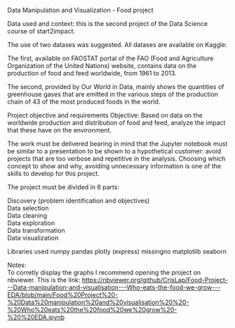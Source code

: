 Data Manipulation and Visualization - Food project

Data used and context: this is the second project of the Data Science course of start2impact.

The use of two datases was suggested. All datases are available on Kaggle:

The first, available on FAOSTAT portal of the FAO (Food and Agriculture Organization of the United Nations) website, contains data on the production of food and feed worldwide, from 1961 to 2013.

The second, provided by Our World in Data, mainly shows the quantities of greenhouse gases that are emitted in the various steps of the production chain of 43 of the most produced foods in the world.



Project objective and requirements
Objective:
Based on data on the worldwide production and distribution of food and feed, analyze the impact that these have on the environment.

The work must be delivered bearing in mind that the Jupyter notebook must be similar to a presentation to be shown to a hypothetical customer: avoid projects that are too verbose and repetitive in the analysis. Choosing which concept to show and why, avoiding unnecessary information is one of the skills to develop for this project.

The project must be divided in 6 parts:

Discovery (problem identification and objectives)<br>
Data selection<br>
Data cleaning<br>
Data exploration<br>
Data transformation<br>
Data visualization<br>

Libraries used
numpy
pandas
plotly (express)
missingno
matplotlib
seaborn

Notes:<br>
To corretly display the graphs I recommend opening the project on nbviewer. This is the link:
https://nbviewer.org/github/CrisLap/Food-Project---Data-manipulation-and-visualisation---Who-eats-the-food-we-grow---EDA/blob/main/Food%20Project%20-%20Data%20manipulation%20and%20visualisation%20%20-%20Who%20eats%20the%20food%20we%20grow%20-%20%20EDA.ipynb
